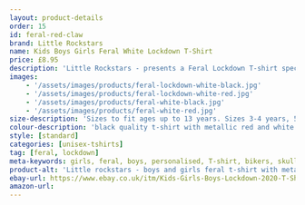 ```yaml
---
layout: product-details
order: 15
id: feral-red-claw
brand: Little Rockstars
name: Kids Boys Girls Feral White Lockdown T-Shirt
price: £8.95
description: 'Little Rockstars - presents a Feral Lockdown T-shirt specially designed for the child that just wont sit still, never listens and breaks everything they get their hands on! Why not decorate your little ones with this warning message for others to heed during these strange times.'
images: 
    - '/assets/images/products/feral-lockdown-white-black.jpg'
    - '/assets/images/products/feral-lockdown-white-red.jpg'
    - '/assets/images/products/feral-white-black.jpg'
    - '/assets/images/products/feral-white-red.jpg'
size-description: 'Sizes to fit ages up to 13 years. Sizes 3-4 years, 5-6 years, 7-8 years, 9-11 years, 12-13 years.'
colour-description: 'black quality t-shirt with metallic red and white lettering.'
style: [standard]
categories: [unisex-tshirts]
tag: [feral, lockdown]
meta-keywords: girls, feral, boys, personalised, T-shirt, bikers, skulls, cool, cute, little, lady, skull, lucky, rider, rock, rocker, grunge, metal, punk, skater, skull and cross bones, girls skull t-shirt, girls skull tee, gigs, festivals, look cool, toddler, teen
product-alt: 'Little rockstars - boys and girls feral t-shirt with metallic lettering perfect for birthdays or as a gift or present for your feral little rockstars'
ebay-url: https://www.ebay.co.uk/itm/Kids-Girls-Boys-Lockdown-2020-T-Shirt-Feral-White-Cool-Funny-Warning-Message-Tee/313116954791?hash=item48e73990a7:g:J-oAAOSwbSFe5-UB&var=611836666551
amazon-url: 
---
```

